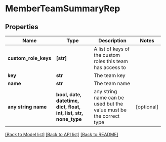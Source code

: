 # MemberTeamSummaryRep


## Properties
Name | Type | Description | Notes
------------ | ------------- | ------------- | -------------
**custom_role_keys** | **[str]** | A list of keys of the custom roles this team has access to | 
**key** | **str** | The team key | 
**name** | **str** | The team name | 
**any string name** | **bool, date, datetime, dict, float, int, list, str, none_type** | any string name can be used but the value must be the correct type | [optional]

[[Back to Model list]](../README.md#documentation-for-models) [[Back to API list]](../README.md#documentation-for-api-endpoints) [[Back to README]](../README.md)


